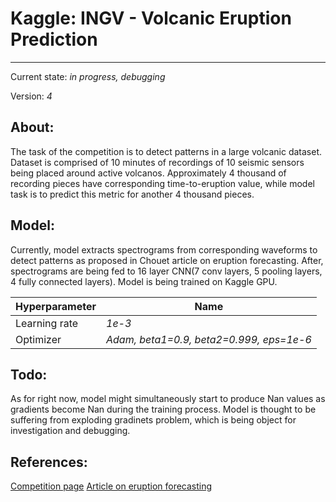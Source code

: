 # Kaggle: INGV - Volcanic Eruption Prediction
---
Current state: *in progress, debugging*

Version: *4*

## About:
The task of the competition is to detect patterns in a large volcanic dataset. Dataset is comprised of 10 minutes of recordings of 10 seismic sensors being placed around active volcanos. Approximately 4 thousand of recording pieces have corresponding time-to-eruption value, while model task is to predict this metric for another 4 thousand pieces.
## Model:
Currently, model extracts spectrograms from corresponding waveforms to detect patterns as proposed in Chouet article on eruption forecasting. After, spectrograms are being fed to 
16 layer CNN(7 conv layers, 5 pooling layers, 4 fully connected layers). Model is being trained on Kaggle GPU.

Hyperparameter | Name
---|---
Learning rate | *1e-3*
Optimizer | *Adam, beta1=0.9, beta2=0.999, eps=1e-6*
## Todo:
As for right now, model might simultaneously start to produce Nan values as gradients become Nan during the training process. Model is thought to be suffering from exploding gradinets problem, which is being object for investigation and debugging.
## References:
[Competition page](https://www.kaggle.com/c/predict-volcanic-eruptions-ingv-oe)
[Article on eruption forecasting](https://www.nature.com/articles/380309a0)
